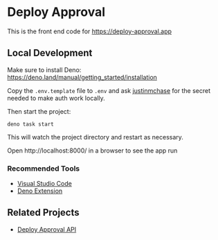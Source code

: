 # Deploy Approval

This is the front end code for https://deploy-approval.app

## Local Development

Make sure to install Deno: https://deno.land/manual/getting_started/installation

Copy the `.env.template` file to `.env` and ask
[justinmchase](mailto:justin.m.chase@gmail.com) for the secret needed to make
auth work locally.

Then start the project:

```
deno task start
```

This will watch the project directory and restart as necessary.

Open http://localhost:8000/ in a browser to see the app run

### Recommended Tools

- [Visual Studio Code](https://code.visualstudio.com/download)
- [Deno Extension](https://marketplace.visualstudio.com/items?itemName=denoland.vscode-deno)

## Related Projects

- [Deploy Approval API](https://github.com/justinmchase/deploy-approval-api)
